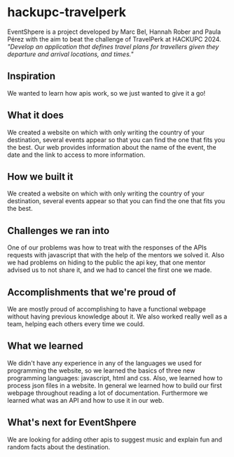 # hackupc-travelperk
EventShpere is a project developed by Marc Bel, Hannah Rober and Paula Pérez with the aim to beat the challenge of TravelPerk at HACKUPC 2024.
_"Develop an application that defines travel plans for travellers given they departure and arrival locations, and times."_

## Inspiration
We wanted to learn how apis work, so we just wanted to give it a go!

## What it does
We created a website on which with only writing the country of your destination, several events appear so that you can find the one that fits you the best. Our web provides information about the name of the event, the date and the link to access to more information.

## How we built it
We created a website on which with only writing the country of your destination, several events appear so that you can find the one that fits you the best.

## Challenges we ran into
One of our problems was how to treat with the responses of the APIs requests with javascript that with the help of the mentors we solved it. Also we had problems on hiding to the public the api key, that one mentor advised us to not share it, and we had to cancel the first one we made.

## Accomplishments that we're proud of
We are mostly proud of accomplishing to have a functional webpage without having previous knowledge about it. We also worked really well as a team, helping each others every time we could.

## What we learned
We didn't have any experience in any of the languages we used for programming the website, so we learned the basics of three new programming languages: javascript, html and css. Also, we learned how to process json files in a website. In general we learned how to build our first webpage throughout reading a lot of documentation. Furthermore we learned what was an API and how to use it in our web.

## What's next for EventShpere
We are looking for adding other apis to suggest music and explain fun and random facts about the destination.
